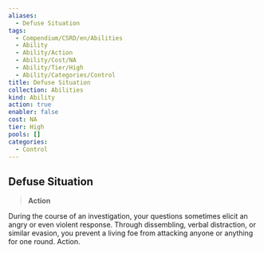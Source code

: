 ```yaml
---
aliases:
  - Defuse Situation
tags:
  - Compendium/CSRD/en/Abilities
  - Ability
  - Ability/Action
  - Ability/Cost/NA
  - Ability/Tier/High
  - Ability/Categories/Control
title: Defuse Situation
collection: Abilities
kind: Ability
action: true
enabler: false
cost: NA
tier: High
pools: []
categories:
  - Control
---
```

## Defuse Situation  
>**Action**
  
During the course of an investigation, your questions sometimes elicit an angry or even violent response. Through dissembling, verbal distraction, or similar evasion, you prevent a living foe from attacking anyone or anything for one round. Action.